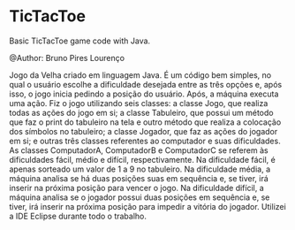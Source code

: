 # TicTacToe
Basic TicTacToe game code with Java.

@Author: Bruno Pires Lourenço


Jogo da Velha criado em linguagem Java. É um código bem simples, no qual o usuário escolhe a dificuldade desejada entre as três opções e, após isso, o jogo inicia pedindo a posição do usuário. Após, a máquina executa uma ação. Fiz o jogo utilizando seis classes: a classe Jogo, que realiza todas as ações do jogo em si; a classe Tabuleiro, que possui um método que faz o print do tabuleiro na tela e outro método que realiza a colocação dos símbolos no tabuleiro; a classe Jogador, que faz as ações do jogador em si; e outras três classes referentes ao computador e suas dificuldades. As classes ComputadorA, ComputadorB e ComputadorC se referem às dificuldades fácil, médio e difícil, respectivamente. Na dificuldade fácil, é apenas sorteado um valor de 1 a 9 no tabuleiro. Na dificuldade média, a máquina analisa se há duas posições suas em sequência e, se tiver, irá inserir na próxima posição para vencer o jogo. Na dificuldade difícil, a máquina analisa se o jogador possui duas posições em sequência e, se tiver, irá inserir na próxima posição para impedir a vitória do jogador.
Utilizei a IDE Eclipse durante todo o trabalho.
